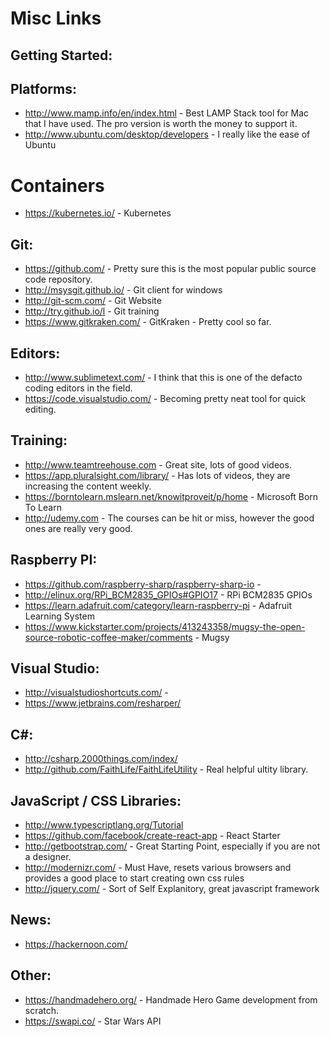 # Misc Links

## Getting Started:



## Platforms:

* http://www.mamp.info/en/index.html - Best LAMP Stack tool for Mac that I have used. The pro version is worth the money
to support it.
* http://www.ubuntu.com/desktop/developers - I really like the ease of Ubuntu

# Containers
* https://kubernetes.io/ - Kubernetes

## Git:

* https://github.com/ - Pretty sure this is the most popular public source code repository.
* http://msysgit.github.io/ - Git client for windows
* http://git-scm.com/ - Git Website
* http://try.github.io/l - Git training
* https://www.gitkraken.com/ - GitKraken - Pretty cool so far.

## Editors:

* http://www.sublimetext.com/ - I think that this is one of the defacto coding editors in the field.
* https://code.visualstudio.com/ - Becoming pretty neat tool for quick editing.

## Training:

* http://www.teamtreehouse.com - Great site, lots of good videos. 
* https://app.pluralsight.com/library/ - Has lots of videos, they are increasing the content weekly.
* https://borntolearn.mslearn.net/knowitproveit/p/home - Microsoft Born To Learn
* http://udemy.com - The courses can be hit or miss, however the good ones are really very good.

## Raspberry PI:

* https://github.com/raspberry-sharp/raspberry-sharp-io - 
* http://elinux.org/RPi_BCM2835_GPIOs#GPIO17 - RPi BCM2835 GPIOs
* https://learn.adafruit.com/category/learn-raspberry-pi - Adafruit Learning System
* https://www.kickstarter.com/projects/413243358/mugsy-the-open-source-robotic-coffee-maker/comments - Mugsy

## Visual Studio:

* http://visualstudioshortcuts.com/ -
* https://www.jetbrains.com/resharper/

## C#:

* http://csharp.2000things.com/index/
* http://github.com/FaithLife/FaithLifeUtility - Real helpful ultity library.

## JavaScript / CSS Libraries:

* http://www.typescriptlang.org/Tutorial
* https://github.com/facebook/create-react-app - React Starter
* http://getbootstrap.com/ - Great Starting Point, especially if you are not a designer.
* http://modernizr.com/ - Must Have, resets various browsers and provides a good place to start creating own css rules
* http://jquery.com/ - Sort of Self Explanitory, great javascript framework

## News:

* https://hackernoon.com/

## Other:

* https://handmadehero.org/ - Handmade Hero Game development from scratch.
* https://swapi.co/ - Star Wars API
